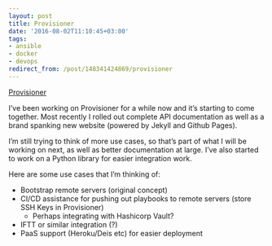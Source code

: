 ```yaml
---
layout: post
title: Provisioner
date: '2016-08-02T11:10:45+03:00'
tags:
- ansible
- docker
- devops
redirect_from: /post/148341424869/provisioner
---
```

[Provisioner](https://provisioner.vpetersson.com/)  

I’ve been working on Provisioner for a while now and it’s starting to come together. Most recently I rolled out complete API documentation as well as a brand spanking new website (powered by Jekyll and Github Pages).

I’m still trying to think of more use cases, so that’s part of what I will be working on next, as well as better documentation at large. I’ve also started to work on a Python library for easier integration work.

Here are some use cases that I’m thinking of:

* Bootstrap remote servers (original concept)
* CI/CD assistance for pushing out playbooks to remote servers (store SSH Keys in Provisioner)
  * Perhaps integrating with Hashicorp Vault?
* IFTT or similar integration (?)
* PaaS support (Heroku/Deis etc) for easier deployment
